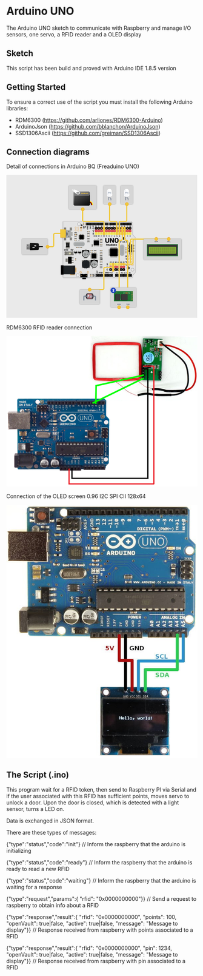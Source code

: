 # Arduino UNO

The Arduino UNO sketch to communicate with Raspberry and manage I/O sensors, one servo, a RFID reader and a OLED display 

## Sketch

This script has been build and proved with Arduino IDE 1.8.5 version

## Getting Started

To ensure a correct use of the script you must install the following Arduino libraries:
- RDM6300 (https://github.com/arliones/RDM6300-Arduino)
- ArduinoJson (https://github.com/bblanchon/ArduinoJson)
- SSD1306Ascii (https://github.com/greiman/SSD1306Ascii)

## Connection diagrams

Detail of connections in Arduino BQ (Freaduino UNO)

![Freaduino Connections](freaduino-connections.png)

RDM6300 RFID reader connection

![RFID RDM6300 Connection](rfid-rdm6300-connection.png)

Connection of the OLED screen 0.96 I2C SPI CII 128x64

![OLED Display Connection](oled-display-connection.jpg)

## The Script (.ino)

This program wait for a RFID token, then send to Raspberry PI via Serial and if the user associated with this RFID has sufficient points, moves servo to unlock a door.
Upon the door is closed, which is detected with a light sensor, turns a LED on.

Data is exchanged in JSON format.

There are these types of messages:

{"type":"status","code":"init"} // Inform the raspberry that the arduino is initializing

{"type":"status","code":"ready"} // Inform the raspberry that the arduino is ready to read a new RFID

{"type":"status","code":"waiting"} // Inform the raspberry that the arduino is waiting for a response

{"type":"request","params":{ "rfid": "0x0000000000"}} // Send a request to raspberry to obtain info about a RFID

{"type":"response","result":{ "rfid": "0x0000000000", "points": 100, "openVault": true|false, "active": true|false, "message": "Message to display"}} // Response received from raspberry with points associated to a RFID

{"type":"response","result":{ "rfid": "0x0000000000", "pin": 1234, "openVault": true|false, "active": true|false, "message": "Message to display"}} // Response received from raspberry with pin associated to a RFID

